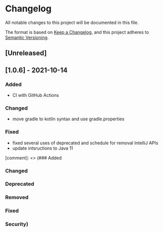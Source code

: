 # Changelog
All notable changes to this project will be documented in this file.

The format is based on [Keep a Changelog](https://keepachangelog.com/en/1.0.0/),
and this project adheres to [Semantic Versioning](https://semver.org/spec/v2.0.0.html).
## [Unreleased]



## [1.0.6] - 2021-10-14

### Added
- CI with GitHub Actions

### Changed
- move gradle to kotlin syntax and use gradle.properties

### Fixed
- fixed several uses of deprecated and schedule for removal IntelliJ APIs
- update intsructions to Java 11






[comment]: <> (### Added
### Changed
### Deprecated 
### Removed 
### Fixed 
### Security)
